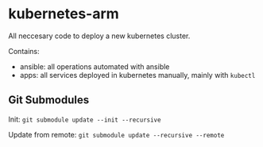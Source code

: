 # kubernetes-arm

All neccesary code to deploy a new kubernetes cluster.

Contains:
  - ansible: all operations automated with ansible
  - apps: all services deployed in kubernetes manually, mainly with `kubectl`

## Git Submodules

Init:
`git submodule update --init --recursive`

Update from remote:
`git submodule update --recursive --remote`
